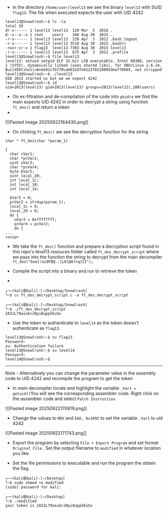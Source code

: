 - In the directory `/home/user/level13` we see the binary `level13` with SUID `flag13`. The file when executed expects the user with UID 4242

```
level13@SnowCrash:~$ ls -la
total 20
dr-x------ 1 level13 level13  120 Mar  5  2016 .
d--x--x--x 1 root    users    340 Aug 30  2015 ..
-r-x------ 1 level13 level13  220 Apr  3  2012 .bash_logout
-r-x------ 1 level13 level13 3518 Aug 30  2015 .bashrc
-rwsr-sr-x 1 flag13  level13 7303 Aug 30  2015 level13
-r-x------ 1 level13 level13  675 Apr  3  2012 .profile
level13@SnowCrash:~$ file level13 
level13: setuid setgid ELF 32-bit LSB executable, Intel 80386, version 1 (SYSV), dynamically linked (uses shared libs), for GNU/Linux 2.6.24, BuildID[sha1]=0xde91cfbf70ca6632d7e4122f8210985dea778605, not stripped
level13@SnowCrash:~$ ./level13 
UID 2013 started us but we we expect 4242
level13@SnowCrash:~$ id
uid=2013(level13) gid=2013(level13) groups=2013(level13),100(users)
```

- On ex-filtration and de-compilation of the code into `ghidra` we find the main expects  UID 4242 in order to decrypt a string using function `ft_des()` and return a token
- 
![[Pasted image 20250922164430.png]]

- On clicking `ft_des()` we see the decryption function for the string
```
char * ft_des(char *param_1)

{
  char cVar1;
  char *pcVar2;
  uint uVar3;
  char *pcVar4;
  byte bVar5;
  uint local_20;
  int local_1c;
  int local_18;
  int local_14;
  
  bVar5 = 0;
  pcVar2 = strdup(param_1);
  local_1c = 0;
  local_20 = 0;
  do {
    uVar3 = 0xffffffff;
    pcVar4 = pcVar2;
    do {
...
<snip>
```

- We take the `ft_des()` function and prepare a decryption script found in this repo's level13 resouces folder called `ft_des_decrypt_script` where we pass into the function the string to decrypt from the main decompiler `ft_des("boe]!ai0FB@.:|L6l@A?>qJ}I");`

- Compile the script into a binary and run to retrieve the token
- 
```
┌──(kali㉿kali)-[~/Desktop/SnowCrash]
└─$ cc ft_des_decrypt_script.c -o ft_des_decrypt_script
                                                                                                                   
┌──(kali㉿kali)-[~/Desktop/SnowCrash]
└─$ ./ft_des_decrypt_script                            
2A31L79asukciNyi8uppkEuSx 
```

- Use the token to authenticate to `level14` as the token doesn't authenticate as `flag13`.

```
level13@SnowCrash:~$ su flag13
Password: 
su: Authentication failure
level13@SnowCrash:~$ su level14
Password: 
level14@SnowCrash:~$ 

```

------------------------------------------------------
Note - Alternatively you can change the parameter value in the assembly code to UID 4242 and recompile the program to get the token

- In main decompiler locate and highlight the variable `_Var1 = getuid()`You will see the corresponding assembler code. Right click on the assembler code and select `Patch Instruction`

![[Pasted image 20250922170819.png]]


- Change the values to `MOV` and `EAX, 0x1092` to set the variable `_Var1` to uid 4242

![[Pasted image 20250922171743.png]]

- Export the program by selecting `File > Export Program` and set format `Original File` . Set the output filename to `modified` in whatever location you like.

- Set the file permissions to executable and run the program the obtain the flag.

```
┌──(kali㉿kali)-[~/Desktop]
└─$ sudo chmod +x modified
[sudo] password for kali: 
                                                                                                                   
┌──(kali㉿kali)-[~/Desktop]
└─$ ./modified            
your token is 2A31L79asukciNyi8uppkEuSx


```

